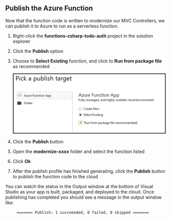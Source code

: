 ## Publish the Azure Function

Now that the function code is written to modernize our MVC Controllers, we can publish it to Azure to run as a serverless function.

1.	Right-click the **functions-csharp-todo-auth** project in the solution explorer
2.	Click the **Publish** option
3.	Choose to **Select Existing** function, and click to **Run from package file** as recommended

      ![Packagefiles](images/package.png)
   
4.	Click the **Publish** button
5.	Open the **modernize-xxxx** folder and select the function listed
6.	Click **Ok**
7.	After the publish profile has finished generating, click the **Publish** button to publish the function code to the cloud

You can watch the status in the Output window at the bottom of Visual Studio as your app is built, packaged, and deployed to the cloud. Once publishing has completed you should see a message in the output window like:

```
     ======= Publish: 1 succeeeded, 0 failed, 0 skipped =======
```
